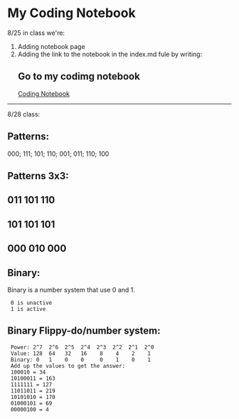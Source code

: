 # My Coding Notebook

8/25 in class we're:
1. Adding notebook page
2. Adding the link to the notebook in the index.md fule by writing:
     ## Go to my codimg notebook
     [Coding Notebook](notebook.md)
---
8/28 class:
## Patterns:
000;
111;
101;
110;
001;
011;
110;
100

## Patterns 3x3:
011
101
110
---
101
101
101
---
000
010
000
---

## Binary:
Binary is a number system that use 0 and 1.
     
     0 is unactive
     1 is active

## Binary Flippy-do/number system:

     Power: 2^7  2^6  2^5  2^4  2^3  2^2  2^1  2^0
     Value: 128  64   32   16    8    4    2    1
     Binary: 0   1    0    0     0    1    0    1
     Add up the values to get the answer:
     100010 = 34
     10100011 = 163
     1111111 = 127
     11011011 = 219
     10101010 = 170
     01000101 = 69
     00000100 = 4
